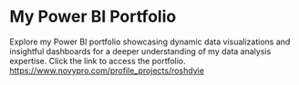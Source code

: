 # My Power BI Portfolio
Explore my Power BI portfolio showcasing dynamic data visualizations and insightful dashboards for a deeper understanding of my data analysis expertise.
Click the link to access the portfolio.
https://www.novypro.com/profile_projects/roshdyie
